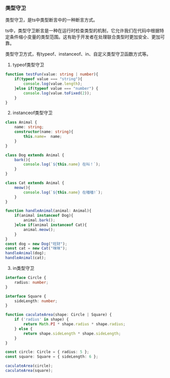 ### 类型守卫

类型守卫，是ts中类型断言中的一种断言方式。

ts中，类型守卫断言是一种在运行时检查类型的机制，它允许我们在代码中根据特定条件缩小变量的类型范围。这有助于开发者在处理联合类型时更加安全、更加可靠。

类型守卫方式，有typeof、instanceof、in、自定义类型守卫函数方式等。

1. typeof类型守卫

```ts
function testFun(value: string | number){
    if(typeof value === "string"){
        console.log(value.length);
    }else if(typeof value === "number") {
        console.log(value.toFixed(2));
    }
}
```

2. instanceof类型守卫

```ts
class Animal {
    name: string;
    constructor(name: string){
        this.name=  name;
    }
}

class Dog extends Animal {
    bark(){
        console.log(`${this.name} 在叫！`);
    }
}

class Cat extends Animal {
    meow(){
        console.log(`${this.name} 在喵喵!`);
    }
}

function handleAnimal(animal: Animal){
    if(animal instanceof Dog){
        animal.bark();
    }else if(animal instanceof Cat){
        animal.meow();
    }
}
const dog = new Dog("旺财");
const cat = new Cat("咪咪");
handleAnimal(dog);
handleAnimal(cat);
```

3. in类型守卫

```ts
interface Circle {
    radius: number;
}

interface Square {
    sideLength: number;
}

function caculateArea(shape: Circle | Square) {
    if ('radius' in shape) {
        return Math.PI * shape.radius * shape.radius;
    } else {
        return shape.sideLength * shape.sideLength;
    }
}

const circle: Circle = { radius: 5 };
const square: Square = { sideLength: 6 };

caculateArea(circle);
caculateArea(square);
```